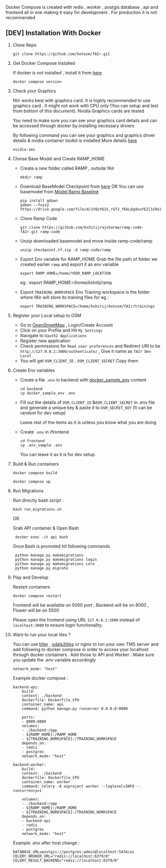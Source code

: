 Docker Compose is created with redis , worker , postgis database ,  api and frontend all in one making it easy for development . For production it is not recommended

## [DEV] Installation With Docker 

1. Clone Repo 

    ```
    git clone https://github.com/hotosm/fAIr.git
    ```

2. Get Docker Compose Installed 

    If docker is not installed , Install it from [here](https://docs.docker.com/engine/install/) 
    ```
    docker compose version
    ```

3. Check your Graphics 

    fAIr works best with graphics card. It is highly recommended to use graphics card . It might not work with CPU only (You can setup and test from bottom of this document). Nvidia Graphics cards are tested 

    You need to make sure you can see your graphics card details and can be accessed through docker by installing necessary drivers

    By following command you can see your graphics and graphics driver details & nvidia container toolkit is installed More details [here](https://docs.nvidia.com/datacenter/cloud-native/container-toolkit/latest/install-guide.html)
    ```
    nvidia-smi
    ```

4. Clonse Base Model and Create RAMP_HOME

    - Create a new folder called RAMP , outside fAIr

        ```
        mkdir ramp
        ```
    - Download BaseModel Checkpoint from [here](https://drive.google.com/file/d/1YQsY61S_rGfJ_f6kLQq4ouYE2l3iRe1k/view) 
        OR You can use basemodel from [Model Ramp Baseline](https://github.com/radiantearth/model_ramp_baseline/tree/main/data/input/checkpoint.tf)
        ```
        pip install gdown
        gdown --fuzzy https://drive.google.com/file/d/1YQsY61S_rGfJ_f6kLQq4ouYE2l3iRe1k/view
        ```
    - Clone Ramp Code 

        ```
        git clone https://github.com/kshitijrajsharma/ramp-code-fAIr.git ramp-code
        ```
    - Unzip downloaded basemodel and move inside ramp-code/ramp

        ```
        unzip checkpoint.tf.zip -d ramp-code/ramp  
        ```
    - Export Env variable for RAMP_HOME 
        Grab the file path of folder we created earlier ```ramp``` and export it as env variable
        ```
        export RAMP_HOME=/home/YOUR_RAMP_LOCATION
        ```
        eg : export RAMP_HOME=/home/kshitij/ramp

    - Export ```TRAINING_WORKSPACE``` Env
        Training workspace is the folder where fAIr will store its training files 
        for eg :
        ```
        export TRAINING_WORKSPACE=/home/kshitij/hotosm/fAIr/trainings
        ```

5. Register your Local setup to OSM 

    - Go to [OpenStreetMap](https://www.openstreetmap.org/) , Login/Create Account
    - Click on your Profile and Hit ```My Settings```
    - Navigate to ```Oauth2 Applications```
    - Register new application 
    - Check permissions for ```Read user preferences``` and Redirect URI to be ```http://127.0.0.1:3000/authenticate/``` , Give it name as ```fAIr Dev Local```
    - You will get ```OSM_CLIENT_ID``` , ```OSM_CLIENT_SECRET``` Copy them 

6. Create Env variables 
    - Create a file ```.env``` in backend with [docker_sample_env](../backend/docker_sample_env) content 
        ```
        cd backend
        cp docker_sample_env .env
        ```
    - Fill out the details of ```OSM_CLIENT_ID``` &```OSM_CLIENT_SECRET``` in .env file and generate a unique key & paste it to ```OSM_SECRET_KEY``` (It can be random for dev setup)
    
        Leave rest of the items as it is unless you know what you are doing

    - Create ```.env``` in /frontend
        ```
        cd frontend
        cp .env_sample .env
        ```
        You can leave it as it is for dev setup
    
7. Build & Run containers 

    ```
    docker compose build
    ```

    ```
    docker compose up
    ```

8. Run Migrations 

    Run directly bash script : 

    ```
    bash run_migrations.sh
    ```

    OR 

    Grab API container & Open Bash

        docker exec -it api bash


    Once Bash is promoted hit following commands 

        python manage.py makemigrations
        python manage.py makemigrations login
        python manage.py makemigrations core
        python manage.py migrate

9. Play and Develop 

    Restart containers 

    ```
    docker compose restart
    ```

    Frontend will be available on 5000 port , Backend will be on 8000 , Flower will be on 5500 

    Please open the frontend using URL `127.0.0.1:3000` instead of `localhost:3000` to ensure login functionality.

10. Want to run your local tiles ? 

    You can use [titler](https://github.com/developmentseed/titiler) , [gdals2tiles](https://gdal.org/programs/gdal2tiles.html) or nginx to run your own TMS server and add following to docker compose in order to access your localhost through docker containers . Add those to API and Worker . Make sure you update the .env variable accordingly 

    ```
    network_mode: "host"
    ```
    Example docker compose : 

    ```
    backend-api:
        build:
        context: ./backend
        dockerfile: Dockerfile_CPU
        container_name: api
        command: python manage.py runserver 0.0.0.0:8000

        ports:
        - 8000:8000
        volumes:
        - ./backend:/app
        - ${RAMP_HOME}:/RAMP_HOME
        - ${TRAINING_WORKSPACE}:/TRAINING_WORKSPACE
        depends_on:
        - redis
        - postgres
        network_mode: "host"

    backend-worker:
        build:
        context: ./backend
        dockerfile: Dockerfile_CPU
        container_name: worker
        command: celery -A aiproject worker --loglevel=INFO --concurrency=1

        volumes:
        - ./backend:/app
        - ${RAMP_HOME}:/RAMP_HOME
        - ${TRAINING_WORKSPACE}:/TRAINING_WORKSPACE
        depends_on:
        - backend-api
        - redis
        - postgres
        network_mode: "host"
    ```

    Example .env after host change : 

    ```
    DATABASE_URL=postgis://postgres:admin@localhost:5434/ai
    CELERY_BROKER_URL="redis://localhost:6379/0"
    CELERY_RESULT_BACKEND="redis://localhost:6379/0"
    ```